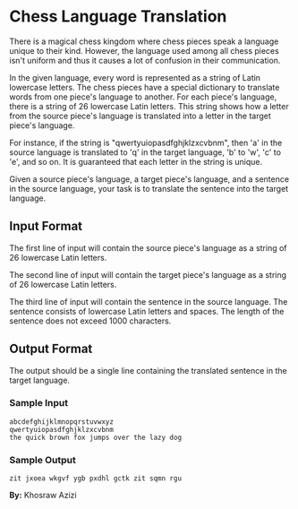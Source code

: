# Chess Language Translation

There is a magical chess kingdom where chess pieces speak a language unique to their kind. However, the language used among all chess pieces isn't uniform and thus it causes a lot of confusion in their communication.

In the given language, every word is represented as a string of Latin lowercase letters. The chess pieces have a special dictionary to translate words from one piece's language to another. For each piece's language, there is a string of 26 lowercase Latin letters. This string shows how a letter from the source piece's language is translated into a letter in the target piece's language.

For instance, if the string is "qwertyuiopasdfghjklzxcvbnm", then 'a' in the source language is translated to 'q' in the target language, 'b' to 'w', 'c' to 'e', and so on. It is guaranteed that each letter in the string is unique.

Given a source piece's language, a target piece's language, and a sentence in the source language, your task is to translate the sentence into the target language.

## Input Format

The first line of input will contain the source piece's language as a string of 26 lowercase Latin letters.

The second line of input will contain the target piece's language as a string of 26 lowercase Latin letters.

The third line of input will contain the sentence in the source language. The sentence consists of lowercase Latin letters and spaces. The length of the sentence does not exceed 1000 characters.

## Output Format

The output should be a single line containing the translated sentence in the target language.

### Sample Input

```
abcdefghijklmnopqrstuvwxyz
qwertyuiopasdfghjklzxcvbnm
the quick brown fox jumps over the lazy dog
```

### Sample Output

```
zit jxoea wkgvf ygb pxdhl gctk zit sqmn rgu
```

**By:** Khosraw Azizi

